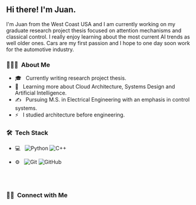 

<h2> Hi there! I'm Juan.</h2>

I'm Juan from the West Coast USA and I am currently working on my graduate research project thesis focused on attention mechanisms and classical control. I really enjoy learning about the most current AI trends as well older ones. Cars are my first passion and I hope to one day soon work for the automotive industry.

<h3> 👨🏻‍💻 &nbsp;About Me </h3>

- 🎓 &nbsp; Currently writing research project thesis.
- 🌱 &nbsp; Learning more about Cloud Architecture, Systems Design and Artificial Intelligence.
- ✍️ &nbsp; Pursuing M.S. in Electrical Engineering with an emphasis in control systems.
- ⚡ &nbsp; I studied architecture before engineering.
<h3> 🛠 &nbsp;Tech Stack</h3>

- 💻 &nbsp;
  ![Python](https://img.shields.io/badge/-Python-333333?style=flat&logo=python)
  ![C++](https://img.shields.io/badge/-C++-333333?style=flat&logo=C%2B%2B&logoColor=00599C)
  
- ⚙️ &nbsp;
  ![Git](https://img.shields.io/badge/-Git-333333?style=flat&logo=git)
  ![GitHub](https://img.shields.io/badge/-GitHub-333333?style=flat&logo=github)


<br/>



<br/>

<h3> 🤝🏻 &nbsp;Connect with Me </h3>


